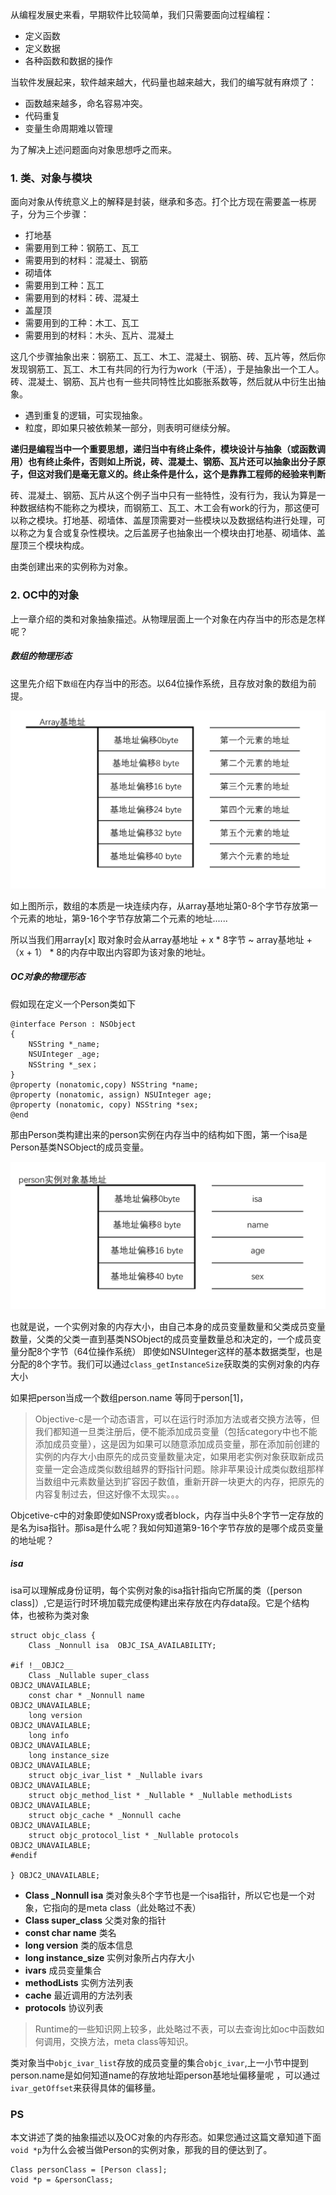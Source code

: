 
从编程发展史来看，早期软件比较简单，我们只需要面向过程编程：

- 定义函数
- 定义数据
- 各种函数和数据的操作

当软件发展起来，软件越来越大，代码量也越来越大，我们的编写就有麻烦了：

- 函数越来越多，命名容易冲突。
- 代码重复
- 变量生命周期难以管理

为了解决上述问题面向对象思想呼之而来。

### 1. 类、对象与模块
面向对象从传统意义上的解释是封装，继承和多态。打个比方现在需要盖一栋房子，分为三个步骤：

- 打地基
 - 需要用到工种：钢筋工、瓦工
 - 需要用到的材料：混凝土、钢筋
- 砌墙体
 - 需要用到工种：瓦工
 - 需要用到的材料：砖、混凝土
- 盖屋顶
 - 需要用到的工种：木工、瓦工
 - 需要用到的材料：木头、瓦片、混凝土


这几个步骤抽象出来：钢筋工、瓦工、木工、混凝土、钢筋、砖、瓦片等，然后你发现钢筋工、瓦工、木工有共同的行为行为work（干活），于是抽象出一个工人。砖、混凝土、钢筋、瓦片也有一些共同特性比如膨胀系数等，然后就从中衍生出抽象。

 - 遇到重复的逻辑，可实现抽象。
 - 粒度，即如果只被依赖某一部分，则表明可继续分解。

**递归是编程当中一个重要思想，递归当中有终止条件，模块设计与抽象（或函数调用）也有终止条件，否则如上所说，砖、混凝土、钢筋、瓦片还可以抽象出分子原子，但这对我们是毫无意义的。终止条件是什么，这个是靠靠工程师的经验来判断**

砖、混凝土、钢筋、瓦片从这个例子当中只有一些特性，没有行为，我认为算是一种数据结构不能称之为模块，而钢筋工、瓦工、木工会有work的行为，那这便可以称之模块。打地基、砌墙体、盖屋顶需要对一些模块以及数据结构进行处理，可以称之为复合或复杂性模块。之后盖房子也抽象出一个模块由打地基、砌墙体、盖屋顶三个模块构成。

由类创建出来的实例称为对象。

### 2. OC中的对象

上一章介绍的类和对象抽象描述。从物理层面上一个对象在内存当中的形态是怎样呢？

#####  数组的物理形态
这里先介绍下`数组`在内存当中的形态。以64位操作系统，且存放对象的数组为前提。

![icon](https://github.com/sun6boys/Documents/blob/master/Resources/array.png?raw=true)

如上图所示，数组的本质是一块连续内存，从array基地址第0-8个字节存放第一个元素的地址，第9-16个字节存放第二个元素的地址......

所以当我们用array[x] 取对象时会从array基地址 + x * 8字节 ~ array基地址 + （x + 1） * 8的内存中取出内容即为该对象的地址。

#####  OC对象的物理形态

假如现在定义一个Person类如下

```
@interface Person : NSObject
{
    NSString *_name;
    NSUInteger _age;
    NSString *_sex；
}
@property (nonatomic,copy) NSString *name;
@property (nonatomic, assign) NSUInteger age;
@property (nonatomic, copy) NSString *sex;
@end

```
那由Person类构建出来的person实例在内存当中的结构如下图，第一个isa是Person基类NSObject的成员变量。

![icon](https://github.com/sun6boys/Documents/blob/master/Resources/instance.png?raw=true)

也就是说，一个实例对象的内存大小，由自己本身的成员变量数量和父类成员变量数量，父类的父类一直到基类NSObject的成员变量数量总和决定的，一个成员变量分配8个字节（64位操作系统） 即使如NSUInteger这样的基本数据类型，也是分配的8个字节。我们可以通过`class_getInstanceSize`获取类的实例对象的内存大小

如果把person当成一个数组person.name 等同于person[1]，

> Objective-c是一个动态语言，可以在运行时添加方法或者交换方法等，但我们都知道一旦类注册后，便不能添加成员变量（包括category中也不能添加成员变量），这是因为如果可以随意添加成员变量，那在添加前创建的实例的内存大小由原先的成员变量数量决定，如果用老实例对象获取新成员变量一定会造成类似数组越界的野指针问题。除非苹果设计成类似数组那样当数组中元素数量达到扩容因子数值，重新开辟一块更大的内存，把原先的内容复制过去，但这好像不太现实。。。

Objcetive-c中的对象即使如NSProxy或者block，内存当中头8个字节一定存放的是名为isa指针。那isa是什么呢？我如何知道第9-16个字节存放的是哪个成员变量的地址呢？

#####  isa

isa可以理解成身份证明，每个实例对象的isa指针指向它所属的类（[person class]）,它是运行时环境加载完成便构建出来存放在内存data段。它是个结构体，也被称为类对象

```
struct objc_class {
    Class _Nonnull isa  OBJC_ISA_AVAILABILITY;

#if !__OBJC2__
    Class _Nullable super_class                              OBJC2_UNAVAILABLE;
    const char * _Nonnull name                               OBJC2_UNAVAILABLE;
    long version                                             OBJC2_UNAVAILABLE;
    long info                                                OBJC2_UNAVAILABLE;
    long instance_size                                       OBJC2_UNAVAILABLE;
    struct objc_ivar_list * _Nullable ivars                  OBJC2_UNAVAILABLE;
    struct objc_method_list * _Nullable * _Nullable methodLists                    OBJC2_UNAVAILABLE;
    struct objc_cache * _Nonnull cache                       OBJC2_UNAVAILABLE;
    struct objc_protocol_list * _Nullable protocols          OBJC2_UNAVAILABLE;
#endif

} OBJC2_UNAVAILABLE;

```

 - **Class _Nonnull isa** 类对象头8个字节也是一个isa指针，所以它也是一个对象，它指向的是meta class（此处略过不表）
 - **Class super_class** 父类对象的指针
 - **const char name** 类名
 - **long version** 类的版本信息
 - **long instance_size** 实例对象所占内存大小
 - **ivars** 成员变量集合
 - **methodLists** 实例方法列表
 - **cache** 最近调用的方法列表
 - **protocols** 协议列表

> Runtime的一些知识网上较多，此处略过不表，可以去查询比如oc中函数如何调用，交换方法，meta class等知识。

类对象当中`objc_ivar_list`存放的成员变量的集合`objc_ivar`,上一小节中提到person.name是如何知道name的存放地址距person基地址偏移量呢 ，可以通过`ivar_getOffset`来获得具体的偏移量。

### PS
本文讲述了类的抽象描述以及OC对象的内存形态。如果您通过这篇文章知道下面`void *p`为什么会被当做Person的实例对象，那我的目的便达到了。

```
Class personClass = [Person class];
void *p = &personClass;
```